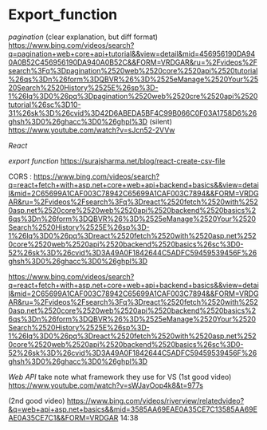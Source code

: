 # Export_function

*pagination*
(clear explanation, but diff format) https://www.bing.com/videos/search?q=pagination+web+core+api+tutorial&&view=detail&mid=456956190DA940A0B52C456956190DA940A0B52C&&FORM=VRDGAR&ru=%2Fvideos%2Fsearch%3Fq%3Dpagination%2520web%2520core%2520api%2520tutorial%26qs%3Dn%26form%3DQBVR%26%3D%2525eManage%2520Your%2520Search%2520History%2525E%26sp%3D-1%26lq%3D0%26pq%3Dpagination%2520web%2520cre%2520api%2520tutorial%26sc%3D10-31%26sk%3D%26cvid%3D42D6ABEDA5BF4C99B066C0F03A1758D6%26ghsh%3D0%26ghacc%3D0%26ghpl%3D
(silent) https://www.youtube.com/watch?v=sJcn52-2VVw

*React*

*export function*
https://surajsharma.net/blog/react-create-csv-file

CORS : 
https://www.bing.com/videos/search?q=react+fetch+with+asp.net+core+web+api+backend+basics&&view=detail&mid=2C65699A1CAF003C78942C65699A1CAF003C7894&&FORM=VRDGAR&ru=%2Fvideos%2Fsearch%3Fq%3Dreact%2520fetch%2520with%2520asp.net%2520core%2520web%2520api%2520backend%2520basics%26qs%3Dn%26form%3DQBVR%26%3D%2525eManage%2520Your%2520Search%2520History%2525E%26sp%3D-1%26lq%3D0%26pq%3Dreact%2520fetch%2520with%2520asp.net%2520core%2520web%2520api%2520backend%2520basics%26sc%3D0-52%26sk%3D%26cvid%3D3A49A0F1842644C5ADFC59459539456F%26ghsh%3D0%26ghacc%3D0%26ghpl%3D

https://www.bing.com/videos/search?q=react+fetch+with+asp.net+core+web+api+backend+basics&&view=detail&mid=2C65699A1CAF003C78942C65699A1CAF003C7894&&FORM=VRDGAR&ru=%2Fvideos%2Fsearch%3Fq%3Dreact%2520fetch%2520with%2520asp.net%2520core%2520web%2520api%2520backend%2520basics%26qs%3Dn%26form%3DQBVR%26%3D%2525eManage%2520Your%2520Search%2520History%2525E%26sp%3D-1%26lq%3D0%26pq%3Dreact%2520fetch%2520with%2520asp.net%2520core%2520web%2520api%2520backend%2520basics%26sc%3D0-52%26sk%3D%26cvid%3D3A49A0F1842644C5ADFC59459539456F%26ghsh%3D0%26ghacc%3D0%26ghpl%3D


*Web API* take note what framework they use for VS
(1st good video) https://www.youtube.com/watch?v=sWJayOop4k8&t=977s

(2nd good video) https://www.bing.com/videos/riverview/relatedvideo?&q=web+api+asp.net+basics&&mid=3585AA69EAE0A35CE7C13585AA69EAE0A35CE7C1&&FORM=VRDGAR 14:38
